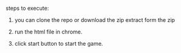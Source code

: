 steps to execute:

1.  you can clone the repo or download the zip extract form the zip 

2. run the html file in chrome.

2. click start button to start the game.
